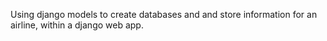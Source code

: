 Using django models to create databases and and store information for an airline, within a django web app.